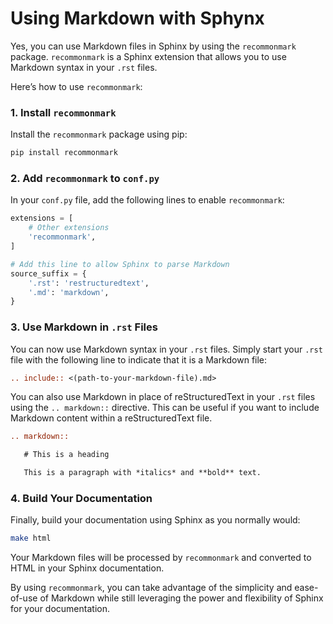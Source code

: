 # Using Markdown with Sphynx

Yes, you can use Markdown files in Sphinx by using the `recommonmark` package. `recommonmark` is a Sphinx extension that allows you to use Markdown syntax in your `.rst` files.

Here’s how to use `recommonmark`:

### 1. Install `recommonmark`
Install the `recommonmark` package using pip:

```sh
pip install recommonmark
```

### 2. Add `recommonmark` to `conf.py`
In your `conf.py` file, add the following lines to enable `recommonmark`:

```python
extensions = [
    # Other extensions
    'recommonmark',
]

# Add this line to allow Sphinx to parse Markdown
source_suffix = {
    '.rst': 'restructuredtext',
    '.md': 'markdown',
}
```

### 3. Use Markdown in `.rst` Files
You can now use Markdown syntax in your `.rst` files. Simply start your `.rst` file with the following line to indicate that it is a Markdown file:

```rst
.. include:: <(path-to-your-markdown-file).md>
```

You can also use Markdown in place of reStructuredText in your `.rst` files using the `.. markdown::` directive. This can be useful if you want to include Markdown content within a reStructuredText file.

```rst
.. markdown::

   # This is a heading

   This is a paragraph with *italics* and **bold** text.
```

### 4. Build Your Documentation
Finally, build your documentation using Sphinx as you normally would:

```sh
make html
```

Your Markdown files will be processed by `recommonmark` and converted to HTML in your Sphinx documentation.

By using `recommonmark`, you can take advantage of the simplicity and ease-of-use of Markdown while still leveraging the power and flexibility of Sphinx for your documentation.
